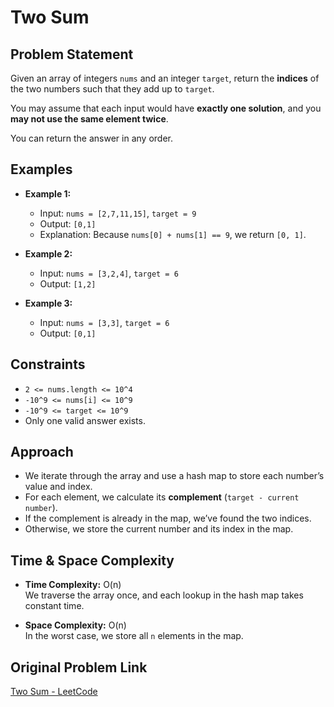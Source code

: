 # Two Sum

## Problem Statement

Given an array of integers `nums` and an integer `target`, return the **indices** of the two numbers such that they add up to `target`.

You may assume that each input would have **exactly one solution**, and you **may not use the same element twice**.

You can return the answer in any order.

## Examples

- **Example 1:**
  - Input: `nums = [2,7,11,15]`, `target = 9`
  - Output: `[0,1]`
  - Explanation: Because `nums[0] + nums[1] == 9`, we return `[0, 1]`.

- **Example 2:**
  - Input: `nums = [3,2,4]`, `target = 6`
  - Output: `[1,2]`

- **Example 3:**
  - Input: `nums = [3,3]`, `target = 6`
  - Output: `[0,1]`

## Constraints

- `2 <= nums.length <= 10^4`
- `-10^9 <= nums[i] <= 10^9`
- `-10^9 <= target <= 10^9`
- Only one valid answer exists.

## Approach

- We iterate through the array and use a hash map to store each number’s value and index.
- For each element, we calculate its **complement** (`target - current number`).
- If the complement is already in the map, we’ve found the two indices.
- Otherwise, we store the current number and its index in the map.

## Time & Space Complexity

- **Time Complexity:** O(n)  
  We traverse the array once, and each lookup in the hash map takes constant time.

- **Space Complexity:** O(n)  
  In the worst case, we store all `n` elements in the map.

## Original Problem Link

[Two Sum - LeetCode](https://leetcode.com/problems/two-sum/)
